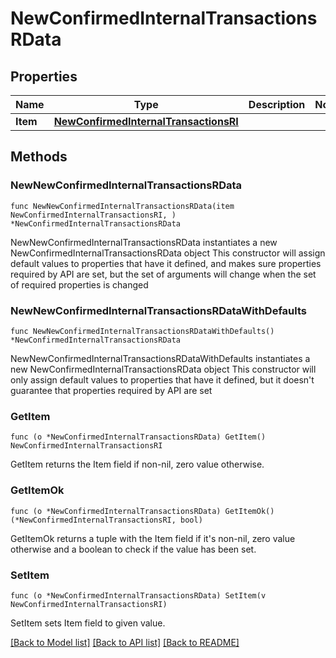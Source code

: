 # NewConfirmedInternalTransactionsRData

## Properties

Name | Type | Description | Notes
------------ | ------------- | ------------- | -------------
**Item** | [**NewConfirmedInternalTransactionsRI**](NewConfirmedInternalTransactionsRI.md) |  | 

## Methods

### NewNewConfirmedInternalTransactionsRData

`func NewNewConfirmedInternalTransactionsRData(item NewConfirmedInternalTransactionsRI, ) *NewConfirmedInternalTransactionsRData`

NewNewConfirmedInternalTransactionsRData instantiates a new NewConfirmedInternalTransactionsRData object
This constructor will assign default values to properties that have it defined,
and makes sure properties required by API are set, but the set of arguments
will change when the set of required properties is changed

### NewNewConfirmedInternalTransactionsRDataWithDefaults

`func NewNewConfirmedInternalTransactionsRDataWithDefaults() *NewConfirmedInternalTransactionsRData`

NewNewConfirmedInternalTransactionsRDataWithDefaults instantiates a new NewConfirmedInternalTransactionsRData object
This constructor will only assign default values to properties that have it defined,
but it doesn't guarantee that properties required by API are set

### GetItem

`func (o *NewConfirmedInternalTransactionsRData) GetItem() NewConfirmedInternalTransactionsRI`

GetItem returns the Item field if non-nil, zero value otherwise.

### GetItemOk

`func (o *NewConfirmedInternalTransactionsRData) GetItemOk() (*NewConfirmedInternalTransactionsRI, bool)`

GetItemOk returns a tuple with the Item field if it's non-nil, zero value otherwise
and a boolean to check if the value has been set.

### SetItem

`func (o *NewConfirmedInternalTransactionsRData) SetItem(v NewConfirmedInternalTransactionsRI)`

SetItem sets Item field to given value.



[[Back to Model list]](../README.md#documentation-for-models) [[Back to API list]](../README.md#documentation-for-api-endpoints) [[Back to README]](../README.md)


